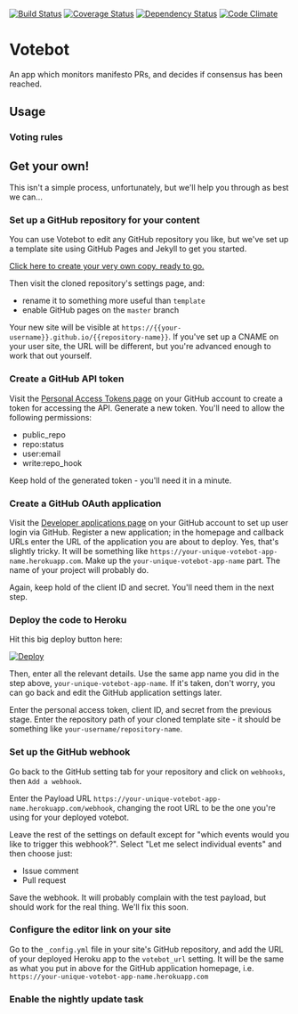 [![Build Status](https://travis-ci.org/openpolitics/votebot.png?branch=master)](https://travis-ci.org/openpolitics/votebot) [![Coverage Status](https://coveralls.io/repos/github/openpolitics/votebot/badge.svg?branch=master)](https://coveralls.io/github/openpolitics/votebot?branch=master) [![Dependency Status](https://gemnasium.com/badges/github.com/openpolitics/votebot.svg)](https://gemnasium.com/github.com/openpolitics/votebot) [![Code Climate](https://codeclimate.com/github/openpolitics/votebot/badges/gpa.svg)](https://codeclimate.com/github/openpolitics/votebot)


# Votebot

An app which monitors manifesto PRs, and decides if consensus has been reached.

## Usage

### Voting rules

## Get your own!

This isn't a simple process, unfortunately, but we'll help you through as best we can...

### Set up a GitHub repository for your content

You can use Votebot to edit any GitHub repository you like, but we've set up a template site using GitHub Pages and Jekyll to get you started. 

[Click here to create your very own copy, ready to go.](https://github.com/openpolitics/template/fork)

Then visit the cloned repository's settings page, and:

* rename it to something more useful than `template`
* enable GitHub pages on the `master` branch

Your new site will be visible at `https://{{your-username}}.github.io/{{repository-name}}`. If you've set up a CNAME on your user site, the URL will be different, but you're advanced enough to work that out yourself.

### Create a GitHub API token

Visit the [Personal Access Tokens page](https://github.com/settings/tokens) on your GitHub account to create a token for accessing the API. Generate a new token. You'll need to allow the following permissions:

* public_repo
* repo:status
* user:email 
* write:repo_hook

Keep hold of the generated token - you'll need it in a minute.

### Create a GitHub OAuth application

Visit the [Developer applications page](https://github.com/settings/developers) on your GitHub account to set up user login via GitHub. Register a new application; in the homepage and callback URLs enter the URL of the application you are about to deploy. Yes, that's slightly tricky. It will be something like `https://your-unique-votebot-app-name.herokuapp.com`. Make up the `your-unique-votebot-app-name` part. The name of your project will probably do.

Again, keep hold of the client ID and secret. You'll need them in the next step.

### Deploy the code to Heroku

Hit this big deploy button here: 

[![Deploy](https://www.herokucdn.com/deploy/button.svg)](https://heroku.com/deploy)

Then, enter all the relevant details. Use the same app name you did in the step above, `your-unique-votebot-app-name`. If it's taken, don't worry, you can go back and edit the GitHub application settings later.

Enter the personal access token, client ID, and secret from the previous stage. Enter the repository path of your cloned template site - it should be something like `your-username/repository-name`.

### Set up the GitHub webhook

Go back to the GitHub setting tab for your repository and click on `webhooks`, then `Add a webhook`.

Enter the Payload URL `https://your-unique-votebot-app-name.herokuapp.com/webhook`, changing the root URL to be the one you're using for your deployed votebot.

Leave the rest of the settings on default except for "which events would you like to trigger this webhook?". Select "Let me select individual events" and then choose just:

* Issue comment
* Pull request

Save the webhook. It will probably complain with the test payload, but should work for the real thing. We'll fix this soon.

### Configure the editor link on your site

Go to the `_config.yml` file in your site's GitHub repository, and add the URL of your deployed Heroku app to the `votebot_url` setting. It will be the same as what you put in above for the GitHub application homepage, i.e. `https://your-unique-votebot-app-name.herokuapp.com`

### Enable the nightly update task